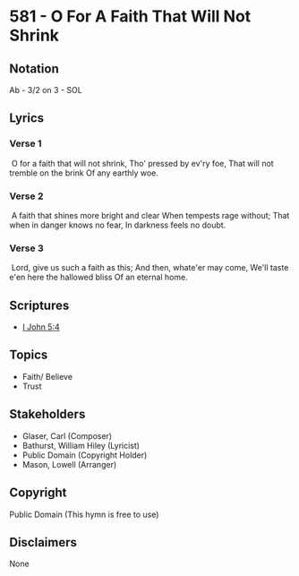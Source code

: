 # 581 - O For A Faith That Will Not Shrink

## Notation

Ab - 3/2 on 3 - SOL

## Lyrics

### Verse 1

 O for a faith that will not shrink, Tho' pressed by ev'ry foe, That will not tremble on the brink Of any earthly woe.

### Verse 2

 A faith that shines more bright and clear When tempests rage without; That when in danger knows no fear, In darkness feels no doubt.

### Verse 3

 Lord, give us such a faith as this; And then, whate'er may come, We'll taste e'en here the hallowed bliss Of an eternal home. 


## Scriptures

- [I John 5:4](https://www.biblegateway.com/passage/?search=I%20John%205%3A4)

## Topics

- Faith/ Believe
- Trust

## Stakeholders

- Glaser, Carl (Composer)
- Bathurst, William Hiley (Lyricist)
- Public Domain (Copyright Holder)
- Mason, Lowell (Arranger)

## Copyright

Public Domain
(This hymn is free to use)

## Disclaimers

None

